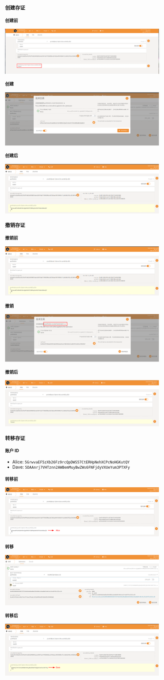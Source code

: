 ### 创建存证

#### 创建前

![](./images/create01.png)

#### 创建

![](./images/create02.png)

#### 创建后

![](./images/create03.png)

### 撤销存证

#### 撤销前

![](./images/create03.png)

#### 撤销

![](./images/revoke01.png)

#### 撤销后

![](./images/revoke02.png)

### 转移存证

#### 账户 ID

- Alice: `5GrwvaEF5zXb26Fz9rcQpDWS57CtERHpNehXCPcNoHGKutQY`
- Dave: `5DAAnrj7VHTznn2AWBemMuyBwZWs6FNFjdyVXUeYum3PTXFy`

#### 转移前

![](./images/transfer01.png)

#### 转移

![](./images/transfer02.png)

#### 转移后

![](./images/transfer03.png)
